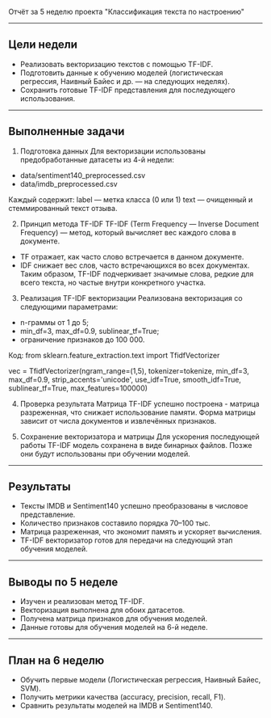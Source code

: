 Отчёт за 5 неделю проекта "Классификация текста по настроению"

------------------------------------------------------------
Цели недели
------------------------------------------------------------
- Реализовать векторизацию текстов с помощью TF-IDF.
- Подготовить данные к обучению моделей (логистическая регрессия, Наивный Байес и др. — на следующих неделях).
- Сохранить готовые TF-IDF представления для последующего использования.

------------------------------------------------------------
Выполненные задачи
------------------------------------------------------------

1. Подготовка данных
Для векторизации использованы предобработанные датасеты из 4-й недели:
- data/sentiment140_preprocessed.csv
- data/imdb_preprocessed.csv

Каждый содержит:
label — метка класса (0 или 1)
text  — очищенный и стеммированный текст отзыва.

2. Принцип метода TF-IDF
TF-IDF (Term Frequency — Inverse Document Frequency) — метод, который вычисляет вес каждого слова в документе.
- TF отражает, как часто слово встречается в данном документе.
- IDF снижает вес слов, часто встречающихся во всех документах.
Таким образом, TF-IDF подчеркивает значимые слова, редкие для всего текста, но частые внутри конкретного участка.

3. Реализация TF-IDF векторизации
Реализована векторизация со следующими параметрами:
- n-граммы от 1 до 5;
- min_df=3, max_df=0.9, sublinear_tf=True;
- ограничение признаков до 100 000.

Код:
from sklearn.feature_extraction.text import TfidfVectorizer

vec = TfidfVectorizer(ngram_range=(1,5),
                      tokenizer=tokenize,
                      min_df=3,
                      max_df=0.9,
                      strip_accents='unicode',
                      use_idf=True,
                      smooth_idf=True,
                      sublinear_tf=True,
                      max_features=100000)

4. Проверка результата
Матрица TF-IDF успешно построена - матрица разреженная, что снижает использование памяти.
Форма матрицы зависит от числа документов и извлечённых признаков.

5. Сохранение векторизатора и матрицы
Для ускорения последующей работы TF-IDF модель сохранена в виде бинарных файлов.
Позже они будут использованы при обучении моделей.

------------------------------------------------------------
Результаты
------------------------------------------------------------
- Тексты IMDB и Sentiment140 успешно преобразованы в числовое представление.
- Количество признаков составило порядка 70–100 тыс.
- Матрица разреженная, что экономит память и ускоряет вычисления.
- TF-IDF векторизатор готов для передачи на следующий этап обучения моделей.

------------------------------------------------------------
Выводы по 5 неделе
------------------------------------------------------------
- Изучен и реализован метод TF-IDF.
- Векторизация выполнена для обоих датасетов.
- Получена матрица признаков для обучения моделей.
- Данные готовы для обучения моделей на 6-й неделе.

------------------------------------------------------------
План на 6 неделю
------------------------------------------------------------
- Обучить первые модели (Логистическая регрессия, Наивный Байес, SVM).
- Получить метрики качества (accuracy, precision, recall, F1).
- Сравнить результаты моделей на IMDB и Sentiment140.